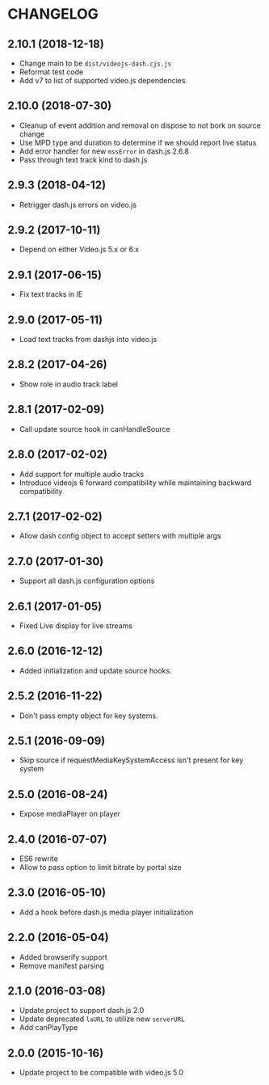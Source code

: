 CHANGELOG
=========

## 2.10.1 (2018-12-18)
* Change main to be `dist/videojs-dash.cjs.js`
* Reformat test code
* Add v7 to list of supported video.js dependencies

## 2.10.0 (2018-07-30)
* Cleanup of event addition and removal on dispose to not bork on source change
* Use MPD type and duration to determine if we should report live status
* Add error handler for new `mssError` in dash.js 2.6.8
* Pass through text track kind to dash.js

## 2.9.3 (2018-04-12)
* Retrigger dash.js errors on video.js

## 2.9.2 (2017-10-11)
* Depend on either Video.js 5.x or 6.x

## 2.9.1 (2017-06-15)
* Fix text tracks in IE

## 2.9.0 (2017-05-11)
* Load text tracks from dashjs into video.js

## 2.8.2 (2017-04-26)
* Show role in audio track label

## 2.8.1 (2017-02-09)
* Call update source hook in canHandleSource

## 2.8.0 (2017-02-02)
* Add support for multiple audio tracks
* Introduce videojs 6 forward compatibility while maintaining backward compatibility

## 2.7.1 (2017-02-02)
* Allow dash config object to accept setters with multiple args

## 2.7.0 (2017-01-30)
* Support all dash.js configuration options

## 2.6.1 (2017-01-05)
* Fixed Live display for live streams

## 2.6.0 (2016-12-12)
* Added initialization and update source hooks.

## 2.5.2 (2016-11-22)
* Don't pass empty object for key systems.

## 2.5.1 (2016-09-09)
* Skip source if requestMediaKeySystemAccess isn't present for key system

## 2.5.0 (2016-08-24)
* Expose mediaPlayer on player

## 2.4.0 (2016-07-07)
* ES6 rewrite
* Allow to pass option to limit bitrate by portal size

## 2.3.0 (2016-05-10)
* Add a hook before dash.js media player initialization

## 2.2.0 (2016-05-04)
* Added browserify support
* Remove manifest parsing

## 2.1.0 (2016-03-08)
* Update project to support dash.js 2.0
* Update deprecated `laURL` to utilize new `serverURL`
* Add canPlayType

## 2.0.0 (2015-10-16)
* Update project to be compatible with video.js 5.0

